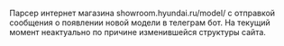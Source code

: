 
Парсер интернет магазина showroom.hyundai.ru/model/ с отправкой сообщения о появлении новой модели в телеграм бот. 
На текущий момент неактуально по причине изменившейся структуры сайта.
